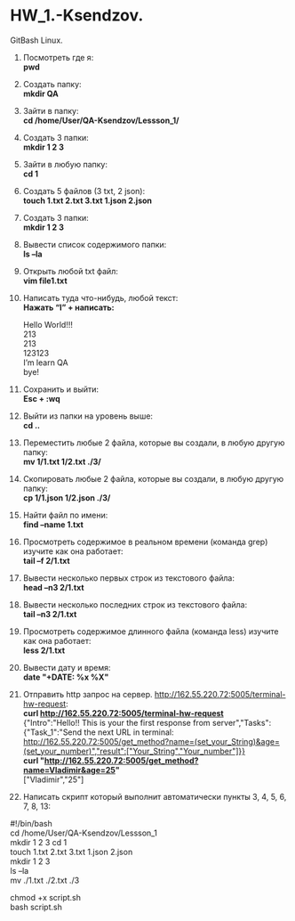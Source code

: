 # HW_1.-Ksendzov.
GitBash Linux.

1. Посмотреть где я:  
**pwd**
1. Создать папку:  
**mkdir QA**
1. Зайти в папку:  
**cd /home/User/QA-Ksendzov/Lessson_1/**  
1. Создать 3 папки:  
**mkdir 1 2 3**
1. Зайти в любую папку:  
**cd 1**
1. Создать 5 файлов (3 txt, 2 json):  
**touch 1.txt 2.txt 3.txt 1.json 2.json**
1. Создать 3 папки:  
**mkdir 1 2 3**
1. Вывести список содержимого папки:  
**ls –la**
1. Открыть любой txt файл:  
**vim file1.txt**
1. Написать туда что-нибудь, любой текст:  
**Нажать “I” + написать:**

   Hello World!!!  
   213  
   213  
   123123  
   I’m learn QA  
   bye!
1. Сохранить и выйти:  
**Esc + :wq**
1. Выйти из папки на уровень выше:  
**cd ..**
1. Переместить любые 2 файла, которые вы создали, в любую другую папку:  
**mv 1/1.txt 1/2.txt ./3/**
1. Скопировать любые 2 файла, которые вы создали, в любую другую папку:  
**cp 1/1.json 1/2.json ./3/**
1. Найти файл по имени:  
**find –name 1.txt**
1. Просмотреть содержимое в реальном времени (команда grep) изучите как она работает:  
**tail –f 2/1.txt**
1. Вывести несколько первых строк из текстового файла:  
**head –n3 2/1.txt**
1. Вывести несколько последних строк из текстового файла:  
**tail –n3 2/1.txt**
1. Просмотреть содержимое длинного файла (команда less) изучите как она работает:  
**less 2/1.txt**
1. Вывести дату и время:  
**date "+DATE: %x %X"**  

1. Отправить http запрос на сервер. http://162.55.220.72:5005/terminal-hw-request:  
**curl http://162.55.220.72:5005/terminal-hw-request**  
{"Intro":"Hello!! This is your the first response from server","Tasks":{"Task_1":"Send the next URL in terminal: http://162.55.220.72:5005/get_method?name=(set_your_String)&age=(set_your_number)","result":["Your_String","Your_number"]}}  
**curl "http://162.55.220.72:5005/get_method?name=Vladimir&age=25"**  
["Vladimir","25"]

1. Написать скрипт который выполнит автоматически пункты 3, 4, 5, 6, 7, 8, 13:  
  
#!/bin/bash  
cd /home/User/QA-Ksendzov/Lessson_1  
mkdir 1 2 3
cd 1  
touch 1.txt 2.txt 3.txt 1.json 2.json  
mkdir 1 2 3  
ls –la  
mv ./1.txt ./2.txt ./3

chmod +x script.sh  
bash script.sh  

